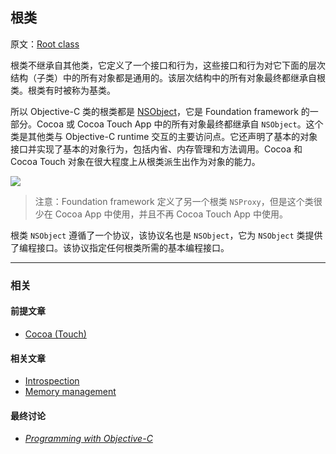 ## 根类

原文：[Root class](https://developer.apple.com/library/archive/documentation/General/Conceptual/DevPedia-CocoaCore/RootClass.html#//apple_ref/doc/uid/TP40008195-CH46-SW1)

根类不继承自其他类，它定义了一个接口和行为，这些接口和行为对它下面的层次结构（子类）中的所有对象都是通用的。该层次结构中的所有对象最终都继承自根类。根类有时被称为基类。

所以 Objective-C 类的根类都是 [NSObject]([NSObject](https://developer.apple.com/library/archive/documentation/LegacyTechnologies/WebObjects/WebObjects_3.5/Reference/Frameworks/ObjC/Foundation/Classes/NSObject/Description.html#//apple_ref/occ/cl/NSObject))，它是 Foundation framework 的一部分。Cocoa 或 Cocoa Touch App 中的所有对象最终都继承自 `NSObject`。这个类是其他类与 Objective-C runtime 交互的主要访问点。它还声明了基本的对象接口并实现了基本的对象行为，包括内省、内存管理和方法调用。Cocoa 和 Cocoa Touch 对象在很大程度上从根类派生出作为对象的能力。

![](https://gitee.com/junteng/images/raw/master/img/20220109083352.png)

> 注意：Foundation framework 定义了另一个根类 `NSProxy`，但是这个类很少在 Cocoa App 中使用，并且不再 Cocoa Touch App 中使用。

根类 `NSObject` 遵循了一个协议，该协议名也是 `NSObject`，它为 `NSObject` 类提供了编程接口。该协议指定任何根类所需的基本编程接口。

---

### 相关

#### 前提文章

* [Cocoa (Touch)](https://developer.apple.com/library/archive/documentation/General/Conceptual/DevPedia-CocoaCore/Cocoa.html#//apple_ref/doc/uid/TP40008195-CH9-SW1)

#### 相关文章

- [Introspection](https://developer.apple.com/library/archive/documentation/General/Conceptual/DevPedia-CocoaCore/Introspection.html#//apple_ref/doc/uid/TP40008195-CH24-SW1)
- [Memory management](https://developer.apple.com/library/archive/documentation/General/Conceptual/DevPedia-CocoaCore/MemoryManagement.html#//apple_ref/doc/uid/TP40008195-CH27-SW1)

#### 最终讨论

* *[Programming with Objective-C](https://developer.apple.com/library/archive/documentation/Cocoa/Conceptual/ProgrammingWithObjectiveC/Introduction/Introduction.html#//apple_ref/doc/uid/TP40011210)*



